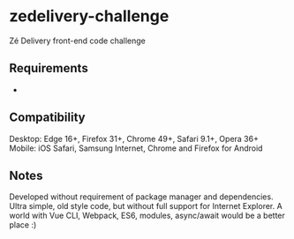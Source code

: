 # zedelivery-challenge
Zé Delivery front-end code challenge


## Requirements

- 

## Compatibility

Desktop: Edge 16+, Firefox 31+, Chrome 49+, Safari 9.1+, Opera 36+  
Mobile: iOS Safari, Samsung Internet, Chrome and Firefox for Android

## Notes

Developed without requirement of package manager and dependencies.
Ultra simple, old style code, but without full support for Internet Explorer.
A world with Vue CLI, Webpack, ES6, modules, async/await would be a better place :)
